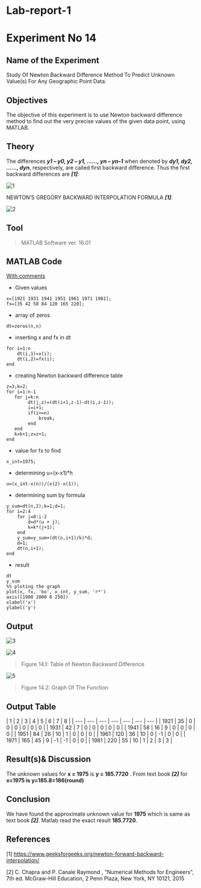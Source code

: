 # Lab-report-1
# Experiment No 14
## Name of the Experiment
Study Of Newton Backward Difference Method To Predict Unknown Value(s) For Any Geographic Point Data.
## Objectives
The objective of this experiment is to use Newton backward difference method to find out the very precise values of the given data point, using MATLAB. 
## Theory
The differences **_y1 – y0, y2 – y1, ……, yn – yn–1_** when denoted by **_dy1, dy2, ……, dyn_**, respectively, are called first backward difference. Thus the first backward differences are **_[1]_**: 

![1](https://user-images.githubusercontent.com/51051408/105453897-35666c80-5cab-11eb-908b-555e06a561db.jpg)

NEWTON’S GREGORY BACKWARD INTERPOLATION FORMULA **_[1]_**:

![2](https://user-images.githubusercontent.com/51051408/105454195-a9a11000-5cab-11eb-8a88-07c60493d115.jpg)
## Tool
>MATLAB Software ver. 16.01
## MATLAB Code
[With comments](http://www.github.com)
- Given values
```
x=[1921 1931 1941 1951 1961 1971 1981];
fx=[35 42 58 84 120 165 220];

```
- array of zeros
```
dt=zeros(n,n)
```
- inserting x and fx in dt
```
for i=1:n
    dt(i,1)=x(i);
    dt(i,2)=fx(i);
end

```
- creating Newton backward difference table
```
z=3;k=2;
for i=1:n-1   
   for j=k:n
        dt(j,z)=(dt(i+1,z-1)-dt(i,z-1));
        i=i+1;
        if(i>=n)
            break;
        end
   end
   k=k+1;z=z+1;    
end
```
- value for fx to find
```
x_int=1975;
```
- determining u=(x-x1)*h
```
u=(x_int-x(n))/(x(2)-x(1));
```
- determining sum by formula
```
y_sum=dt(n,2);k=1;d=1;
for i=2:4   
    for j=0:i-2 
        d=d*(u + j);
        k=k*(j+1);
    end
    y_sum=y_sum+(dt(n,i+1)/k)*d;
    d=1;
    dt(n,i+1);
end
```
- result
```
dt
y_sum
%% ploting the graph
plot(x, fx, 'bo', x_int, y_sum, 'r*')
axis([1900 2000 0 250])
xlabel('x')
ylabel('y')
```
## Output
![3](https://user-images.githubusercontent.com/51051408/105455514-ccccbf00-5cad-11eb-995c-f98477cdee22.jpg)

![4](https://user-images.githubusercontent.com/51051408/105455537-d9e9ae00-5cad-11eb-8b3c-fcd9adb04ece.jpg)

>Figure 14.1: Table of Newton Backward Difference

![5](https://user-images.githubusercontent.com/51051408/105455602-f84fa980-5cad-11eb-8a98-30e0448b22d7.jpg)

>Figure 14.2: Graph Of The Function
## Output Table
| 1 | 2 | 3 | 4 | 5 | 6 | 7 | 8 |
| --- | --- | --- | --- | --- | --- | --- |
| 1921 | 35 | 0 | 0 | 0 | 0 | 0 | 0 |
| 1931 | 42 | 7 | 0 | 0 | 0 | 0 | 0 |
| 1941 | 58 | 16 | 9 | 0 | 0 | 0 | 0 |
| 1951 | 84 | 26 | 10 | 1 | 0 | 0 | 0 |
| 1961 | 120 | 36 | 10 | 0 | -1 | 0 | 0 |
| 1971 | 165 | 45 | 9 | -1 | -1 | 0 | 0 |
| 1981 | 220 | 55 | 10 | 1 | 2 | 3 | 3 |

## Result(s)& Discussion
The unknown values for **x = 1975**  is **y = 185.7720** . From text book **_[2]_** for **x=1975 is y=185.8=186(round)**
## Conclusion
We have found the approximate unknown value for **1975** which is same as text book **_[2]_**. Matlab read the exact result **185.7720**.
## References
[1] https://www.geeksforgeeks.org/newton-forward-backward-interpolation/

[2] C. Chapra and P. Canale Raymond , “Numerical Methods for Engineers”, 7th ed. McGraw-Hill Education, 2 Penn Plaza, New York, NY 10121, 2015





